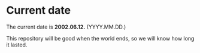 # Current date

The current date is **2002.06.12.** (YYYY.MM.DD.)

This repository will be good when the world ends, so we will know how long it lasted.